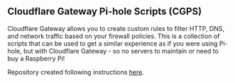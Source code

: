## Cloudflare Gateway Pi-hole Scripts (CGPS)

Cloudflare Gateway allows you to create custom rules to filter HTTP, DNS, and network traffic based on your firewall policies. This is a collection of scripts that can be used to get a similar experience as if you were using Pi-hole, but with Cloudflare Gateway - so no servers to maintain or need to buy a Raspberry Pi!

Repository created following instructions [here](https://github.com/mrrfv/cloudflare-gateway-pihole-scripts?tab=readme-ov-file#running-in-github-actions).
